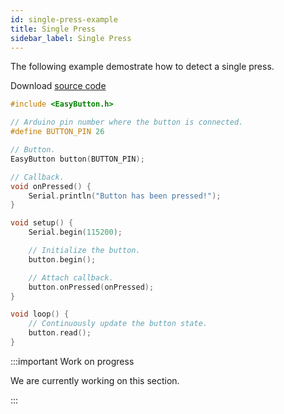 ```yaml
---
id: single-press-example
title: Single Press
sidebar_label: Single Press
---
```


The following example demostrate how to detect a single press.

Download [source code](https://github.com/evert-arias/EasyButton/blob/master/examples)

```cpp
#include <EasyButton.h>

// Arduino pin number where the button is connected.
#define BUTTON_PIN 26

// Button.
EasyButton button(BUTTON_PIN);

// Callback.
void onPressed() {
    Serial.println("Button has been pressed!");
}

void setup() {
    Serial.begin(115200);

  	// Initialize the button.
  	button.begin();

  	// Attach callback.
  	button.onPressed(onPressed);
}

void loop() {
    // Continuously update the button state.
  	button.read();
}
```

:::important Work on progress

We are currently working on this section.

:::
